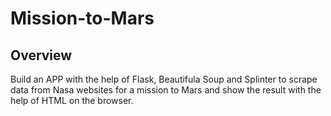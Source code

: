 # Mission-to-Mars
## Overview
Build an APP with the help of Flask, Beautifula Soup and Splinter to scrape data from Nasa websites for a mission to Mars and show the result with the help of HTML on the browser.
